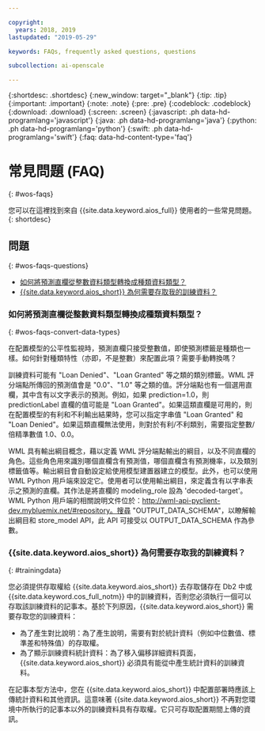 ```yaml
---

copyright:
  years: 2018, 2019
lastupdated: "2019-05-29"

keywords: FAQs, frequently asked questions, questions

subcollection: ai-openscale

---
```


{:shortdesc: .shortdesc}
{:new_window: target="_blank"}
{:tip: .tip}
{:important: .important}
{:note: .note}
{:pre: .pre}
{:codeblock: .codeblock}
{:download: .download}
{:screen: .screen}
{:javascript: .ph data-hd-programlang='javascript'}
{:java: .ph data-hd-programlang='java'}
{:python: .ph data-hd-programlang='python'}
{:swift: .ph data-hd-programlang='swift'}
{:faq: data-hd-content-type='faq'}

# 常見問題 (FAQ)
{: #wos-faqs}

您可以在這裡找到來自 {{site.data.keyword.aios_full}} 使用者的一些常見問題。
{: shortdesc}

## 問題
{: #wos-faqs-questions}

- [如何將預測直欄從整數資料類型轉換成種類資料類型？](#wos-faqs-convert-data-types)
- [{{site.data.keyword.aios_short}} 為何需要存取我的訓練資料？](#trainingdata)

### 如何將預測直欄從整數資料類型轉換成種類資料類型？
{: #wos-faqs-convert-data-types}

在配置模型的公平性監視時，預測直欄只接受整數值，即使預測標籤是種類也一樣。如何針對種類特性（亦即，不是整數）來配置此項？需要手動轉換嗎？ 

訓練資料可能有 "Loan Denied"、"Loan Granted" 等之類的類別標籤。WML 評分端點所傳回的預測值會是 "0.0"、"1.0" 等之類的值。評分端點也有一個選用直欄，其中含有以文字表示的預測。例如，如果 prediction=1.0，則 predictionLabel 直欄的值可能是 "Loan Granted"。如果這類直欄是可用的，則在配置模型的有利和不利輸出結果時，您可以指定字串值 "Loan Granted" 和 "Loan Denied"。如果這類直欄無法使用，則對於有利/不利類別，需要指定整數/倍精準數值 1.0、0.0。

WML 具有輸出綱目概念，藉以定義 WML 評分端點輸出的綱目，以及不同直欄的角色。這些角色用來識別哪個直欄含有預測值，哪個直欄含有預測機率，以及類別標籤值等。輸出綱目會自動設定給使用模型建置器建立的模型。此外，也可以使用 WML Python 用戶端來設定它。使用者可以使用輸出綱目，來定義含有以字串表示之預測的直欄。其作法是將直欄的 modeling_role 設為 'decoded-target'。WML Python 用戶端的相關說明文件位於：http://wml-api-pyclient-dev.mybluemix.net/#repository。搜尋 "OUTPUT_DATA_SCHEMA"，以瞭解輸出綱目和 store_model API，此 API 可接受以 OUTPUT_DATA_SCHEMA 作為參數。

### {{site.data.keyword.aios_short}} 為何需要存取我的訓練資料？
{: #trainingdata}

您必須提供存取權給 {{site.data.keyword.aios_short}} 去存取儲存在 Db2 中或 {{site.data.keyword.cos_full_notm}} 中的訓練資料，否則您必須執行一個可以存取該訓練資料的記事本。基於下列原因，{{site.data.keyword.aios_short}} 需要存取您的訓練資料：

- 為了產生對比說明：為了產生說明，需要有對於統計資料（例如中位數值、標準差和特殊值）的存取權。
- 為了顯示訓練資料統計資料：為了移入偏移詳細資料頁面，{{site.data.keyword.aios_short}} 必須具有能從中產生統計資料的訓練資料。

<!---
- To compute drift: Training data is required to build the drift detection model.
- To identify and suggest features to monitor for fairness: {{site.data.keyword.aios_short}} needs access to training data to suggest reference and monitored ranges.
--->

在記事本型方法中，您在 {{site.data.keyword.aios_short}} 中配置部署時應該上傳統計資料和其他資訊。這意味著 {{site.data.keyword.aios_short}} 不再對您環境中所執行的記事本以外的訓練資料具有存取權。它只可存取配置期間上傳的資訊。


